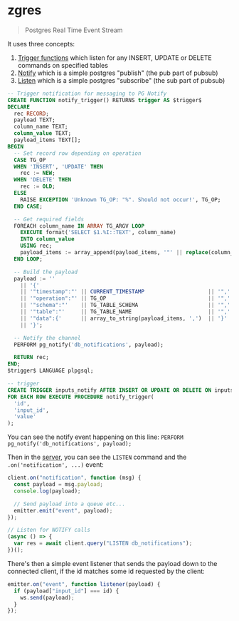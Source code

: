 # zgres

> Postgres Real Time Event Stream

It uses three concepts:

1. [Trigger functions](https://www.postgresql.org/docs/9.4/functions-trigger.html) which listen for any INSERT, UPDATE or DELETE commands on specified tables
2. [Notify](https://www.postgresql.org/docs/9.1/sql-notify.html) which is a simple postgres "publish" (the pub part of pubsub)
3. [Listen](https://www.postgresql.org/docs/9.1/sql-listen.html) which is a simple postgres "subscribe" (the sub part of pubsub)

```sql
-- Trigger notification for messaging to PG Notify
CREATE FUNCTION notify_trigger() RETURNS trigger AS $trigger$
DECLARE
  rec RECORD;
  payload TEXT;
  column_name TEXT;
  column_value TEXT;
  payload_items TEXT[];
BEGIN
  -- Set record row depending on operation
  CASE TG_OP
  WHEN 'INSERT', 'UPDATE' THEN
    rec := NEW;
  WHEN 'DELETE' THEN
    rec := OLD;
  ELSE
    RAISE EXCEPTION 'Unknown TG_OP: "%". Should not occur!', TG_OP;
  END CASE;

  -- Get required fields
  FOREACH column_name IN ARRAY TG_ARGV LOOP
    EXECUTE format('SELECT $1.%I::TEXT', column_name)
    INTO column_value
    USING rec;
    payload_items := array_append(payload_items, '"' || replace(column_name, '"', '\"') || '":"' || replace(column_value, '"', '\"') || '"');
  END LOOP;

  -- Build the payload
  payload := ''
    || '{'
    || '"timestamp":"' || CURRENT_TIMESTAMP                    || '",'
    || '"operation":"' || TG_OP                                || '",'
    || '"schema":"'    || TG_TABLE_SCHEMA                      || '",'
    || '"table":"'     || TG_TABLE_NAME                        || '",'
    || '"data":{'      || array_to_string(payload_items, ',')  || '}'
    || '}';

  -- Notify the channel
  PERFORM pg_notify('db_notifications', payload);

  RETURN rec;
END;
$trigger$ LANGUAGE plpgsql;

-- trigger
CREATE TRIGGER inputs_notify AFTER INSERT OR UPDATE OR DELETE ON inputs
FOR EACH ROW EXECUTE PROCEDURE notify_trigger(
  'id',
  'input_id',
  'value'
);
```

You can see the notify event happening on this line: `PERFORM pg_notify('db_notifications', payload);`

Then in the [server](https://github.com/sambacha/zgres/blob/master/server/index.js), you can see the `LISTEN` command and the `.on('notification', ...)` event:

```javascript
client.on("notification", function (msg) {
  const payload = msg.payload;
  console.log(payload);

  // Send payload into a queue etc...
  emitter.emit("event", payload);
});

// Listen for NOTIFY calls
(async () => {
  var res = await client.query("LISTEN db_notifications");
})();
```

There's then a simple event listener that sends the payload down to the connected client, if the id matches some id requested by the client:

```javascript
emitter.on("event", function listener(payload) {
  if (payload["input_id"] === id) {
    ws.send(payload);
  }
});
```
